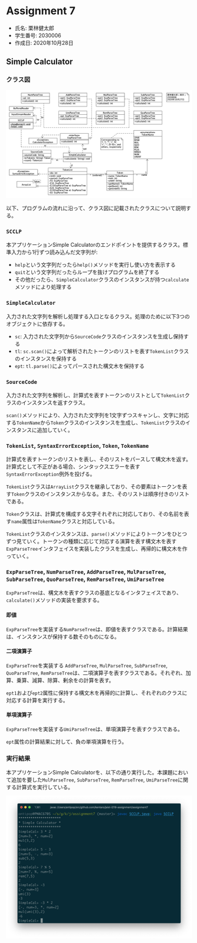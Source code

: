 # Assignment 7

* 氏名: 栗林健太郎
* 学生番号: 2030006
* 作成日: 2020年10月28日

## Simple Calculator

### クラス図

![](./SCCLP_Class_Diagram.png)

以下、プログラムの流れに沿って、クラス図に記載されたクラスについて説明する。

### `SCCLP`

本アプリケーションSimple Calculatorのエンドポイントを提供するクラス。標準入力から1行ずつ読み込んだ文字列が:

* `help`という文字列だったら`help()`メソッドを実行し使い方を表示する
* `quit`という文字列だったらループを抜けプログラムを終了する
* その他だったら、`SimpleCalculator`クラスのインスタンスが持つ`calculate`メソッドにより処理する

### `SimpleCalculator`

入力された文字列を解析し処理する入口となるクラス。処理のために以下3つのオブジェクトに依存する。

* `sc`: 入力された文字列から`SourceCode`クラスのインスタンスを生成し保持する
* `tl`: `sc.scan()`によって解析されたトークンのリストを表す`TokenList`クラスのインスタンスを保持する
* `ept`: `tl.parse()`によってパースされた構文木を保持する

### `SourceCode`

入力された文字列を解析し、計算式を表すトークンのリストとして`TokenList`クラスのインスタンスを返すクラス。

`scan()`メソッドにより、入力された文字列を1文字ずつスキャンし、文字に対応する`TokenName`から`Token`クラスのインスタンスを生成し、`TokenList`クラスのインスタンスに追加していく。

### `TokenList`, `SyntaxErrorException`, `Token`, `TokenName`

計算式を表すトークンのリストを表し、そのリストをパースして構文木を返す。計算式として不正がある場合、シンタックスエラーを表す`SyntaxErrorException`例外を投げる。

`TokenList`クラスは`ArrayList`クラスを継承しており、その要素はトークンを表す`Token`クラスのインスタンスからなる。また、そのリストは順序付きのリストである。

`Token`クラスは、計算式を構成する文字それぞれに対応しており、その名前を表す`name`属性は`TokenName`クラスと対応している。

`TokenList`クラスのインスタンスは、`parse()`メソッドによりトークンをひとつずつ見ていく。トークンの種類に応じて対応する演算を表す構文木を表す`ExpParseTree`インタフェイスを実装したクラスを生成し、再帰的に構文木を作っていく。

### `ExpParseTree`, `NumParseTree`, `AddParseTree`, `MulParseTree`, `SubParseTree`, `QuoParseTree`,  `RemParseTree`, `UmiParseTree`

`ExpParseTree`は、構文木を表すクラスの基底となるインタフェイスであり、`calculate()`メソッドの実装を要求する。

#### 即値

`ExpParseTree`を実装する`NumParseTree`は、即値を表すクラスである。計算結果は、インスタンスが保持する数そのものになる。

#### 二項演算子

`ExpParseTree`を実装する `AddParseTree`, `MulParseTree`, `SubParseTree`, `QuoParseTree`, `RemParseTree`は、二項演算子を表すクラスである。それぞれ、加算、乗算、減算、除算、剰余をの計算を表す。

`ept1`および`ept2`属性に保持する構文木を再帰的に計算し、それぞれのクラスに対応する計算を実行する。

#### 単項演算子

`ExpParseTree`を実装する`UmiParseTree`は、単項演算子を表すクラスである。

`ept`属性の計算結果に対して、負の単項演算を行う。

### 実行結果

本アプリケーションSimple Calculatorを、以下の通り実行した。本課題において追加を要した`MulParseTree`, `SubParseTree`, `RemParseTree`, `UmiParseTree`に関する計算式を実行している。

![](./SCCLP.png)
